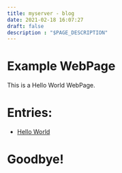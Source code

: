 ```yaml
---
title: myserver - blog
date: 2021-02-18 16:07:27
draft: false
description : "$PAGE_DESCRIPTION"
---
```


# Example WebPage

This is a Hello World WebPage.

# Entries:

 * [Hello World](./hello-world.html)


# Goodbye!
